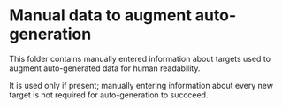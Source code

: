# Manual data to augment auto-generation

This folder contains manually entered information about targets used to augment auto-generated data for human readability.

It is used only if present; manually entering information about every new target is not required for auto-generation to succceed.